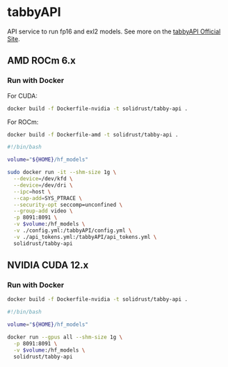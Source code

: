 # tabbyAPI

API service to run fp16 and exl2 models. See more on the [tabbyAPI Official Site](https://github.com/theroyallab/tabbyAPI).

## AMD ROCm 6.x

### Run with Docker

For CUDA:

```bash
docker build -f Dockerfile-nvidia -t solidrust/tabby-api .
```

For ROCm:

```bash
docker build -f Dockerfile-amd -t solidrust/tabby-api .
```

```bash
#!/bin/bash

volume="${HOME}/hf_models"

sudo docker run -it --shm-size 1g \
  --device=/dev/kfd \
  --device=/dev/dri \
  --ipc=host \
  --cap-add=SYS_PTRACE \
  --security-opt seccomp=unconfined \
  --group-add video \
  -p 8091:8091 \
  -v $volume:/hf_models \
  -v ./config.yml:/tabbyAPI/config.yml \
  -v ./api_tokens.yml:/tabbyAPI/api_tokens.yml \
  solidrust/tabby-api
```

## NVIDIA CUDA 12.x

### Run with Docker

```bash
docker build -f Dockerfile-nvidia -t solidrust/tabby-api .
```

```bash
#!/bin/bash

volume="${HOME}/hf_models"

docker run --gpus all --shm-size 1g \
  -p 8091:8091 \
  -v $volume:/hf_models \
  solidrust/tabby-api
```
